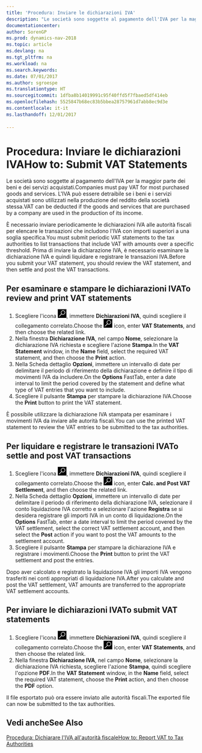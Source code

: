```yaml
---
title: 'Procedura: Inviare le dichiarazioni IVA'
description: "Le società sono soggette al pagamento dell'IVA per la maggior parte dei beni e dei servizi acquistati. L'IVA può essere detraibile se i beni e i servizi acquistati sono utilizzati nella produzione del reddito della società stessa."
documentationcenter: 
author: SorenGP
ms.prod: dynamics-nav-2018
ms.topic: article
ms.devlang: na
ms.tgt_pltfrm: na
ms.workload: na
ms.search.keywords: 
ms.date: 07/01/2017
ms.author: sgroespe
ms.translationtype: HT
ms.sourcegitcommit: 1dfba8b14019991c95f40ffd5f7fbaed5df414eb
ms.openlocfilehash: 5525847b68ec83b5bbea28757961d7abb8ec9d3e
ms.contentlocale: it-it
ms.lasthandoff: 12/01/2017

---
```

# <a name="how-to-submit-vat-statements"></a><span data-ttu-id="57796-104">Procedura: Inviare le dichiarazioni IVA</span><span class="sxs-lookup"><span data-stu-id="57796-104">How to: Submit VAT Statements</span></span>
<span data-ttu-id="57796-105">Le società sono soggette al pagamento dell'IVA per la maggior parte dei beni e dei servizi acquistati.</span><span class="sxs-lookup"><span data-stu-id="57796-105">Companies must pay VAT for most purchased goods and services.</span></span> <span data-ttu-id="57796-106">L'IVA può essere detraibile se i beni e i servizi acquistati sono utilizzati nella produzione del reddito della società stessa.</span><span class="sxs-lookup"><span data-stu-id="57796-106">VAT can be deducted if the goods and services that are purchased by a company are used in the production of its income.</span></span>  

<span data-ttu-id="57796-107">È necessario inviare periodicamente le dichiarazioni IVA alle autorità fiscali per elencare le transazioni che includono l'IVA con importi superiori a una soglia specifica.</span><span class="sxs-lookup"><span data-stu-id="57796-107">You must submit periodic VAT statements to the tax authorities to list transactions that include VAT with amounts over a specific threshold.</span></span> <span data-ttu-id="57796-108">Prima di inviare la dichiarazione IVA, è necessario esaminare la dichiarazione IVA e quindi liquidare e registrare le transazioni IVA.</span><span class="sxs-lookup"><span data-stu-id="57796-108">Before you submit your VAT statement, you should review the VAT statement, and then settle and post the VAT transactions.</span></span>  

## <a name="to-review-and-print-vat-statements"></a><span data-ttu-id="57796-109">Per esaminare e stampare le dichiarazioni IVA</span><span class="sxs-lookup"><span data-stu-id="57796-109">To review and print VAT statements</span></span>  

1.  <span data-ttu-id="57796-110">Scegliere l'icona ![Cerca pagina o report](../../media/ui-search/search_small.png "Cerca pagina o report"), immettere **Dichiarazioni IVA**, quindi scegliere il collegamento correlato.</span><span class="sxs-lookup"><span data-stu-id="57796-110">Choose the ![Search for Page or Report](../../media/ui-search/search_small.png "Search for Page or Report icon") icon, enter **VAT Statements**, and then choose the related link.</span></span>  
2.  <span data-ttu-id="57796-111">Nella finestra **Dichiarazione IVA**, nel campo **Nome**, selezionare la dichiarazione IVA richiesta e scegliere l'azione **Stampa**.</span><span class="sxs-lookup"><span data-stu-id="57796-111">In the **VAT Statement** window, in the **Name** field, select the required VAT statement, and then choose the **Print** action.</span></span>  
3.  <span data-ttu-id="57796-112">Nella Scheda dettaglio **Opzioni**, immettere un intervallo di date per delimitare il periodo di riferimento della dichiarazione e definire il tipo di movimenti IVA da includere.</span><span class="sxs-lookup"><span data-stu-id="57796-112">On the **Options** FastTab, enter a date interval to limit the period covered by the statement and define what type of VAT entries that you want to include.</span></span>  
4.  <span data-ttu-id="57796-113">Scegliere il pulsante **Stampa** per stampare la dichiarazione IVA.</span><span class="sxs-lookup"><span data-stu-id="57796-113">Choose the **Print** button to print the VAT statement.</span></span>  

<span data-ttu-id="57796-114">È possibile utilizzare la dichiarazione IVA stampata per esaminare i movimenti IVA da inviare alle autorità fiscali.</span><span class="sxs-lookup"><span data-stu-id="57796-114">You can use the printed VAT statement to review the VAT entries to be submitted to the tax authorities.</span></span>  

## <a name="to-settle-and-post-vat-transactions"></a><span data-ttu-id="57796-115">Per liquidare e registrare le transazioni IVA</span><span class="sxs-lookup"><span data-stu-id="57796-115">To settle and post VAT transactions</span></span>  

1.  <span data-ttu-id="57796-116">Scegliere l'icona ![Cerca pagina o report](../../media/ui-search/search_small.png "Cerca pagina o report"), immettere **Dichiarazioni IVA**, quindi scegliere il collegamento correlato.</span><span class="sxs-lookup"><span data-stu-id="57796-116">Choose the ![Search for Page or Report](../../media/ui-search/search_small.png "Search for Page or Report icon") icon, enter **Calc. and Post VAT Settlement**, and then choose the related link.</span></span>  
2.  <span data-ttu-id="57796-117">Nella Scheda dettaglio **Opzioni**, immettere un intervallo di date per delimitare il periodo di riferimento della dichiarazione IVA, selezionare il conto liquidazione IVA corretto e selezionare l'azione **Registra** se si desidera registrare gli importi IVA in un conto di liquidazione.</span><span class="sxs-lookup"><span data-stu-id="57796-117">On the **Options** FastTab, enter a date interval to limit the period covered by the VAT settlement, select the correct VAT settlement account, and then select the **Post** action if you want to post the VAT amounts to the settlement account.</span></span>  
3.  <span data-ttu-id="57796-118">Scegliere il pulsante **Stampa** per stampare la dichiarazione IVA e registrare i movimenti.</span><span class="sxs-lookup"><span data-stu-id="57796-118">Choose the **Print** button to print the VAT settlement and post the entries.</span></span>  

<span data-ttu-id="57796-119">Dopo aver calcolato e registrato la liquidazione IVA gli importi IVA vengono trasferiti nei conti appropriati di liquidazione IVA.</span><span class="sxs-lookup"><span data-stu-id="57796-119">After you calculate and post the VAT settlement, VAT amounts are transferred to the appropriate VAT settlement accounts.</span></span>  

## <a name="to-submit-vat-statements"></a><span data-ttu-id="57796-120">Per inviare le dichiarazioni IVA</span><span class="sxs-lookup"><span data-stu-id="57796-120">To submit VAT statements</span></span>  

1.  <span data-ttu-id="57796-121">Scegliere l'icona ![Cerca pagina o report](../../media/ui-search/search_small.png "Cerca pagina o report"), immettere **Dichiarazioni IVA**, quindi scegliere il collegamento correlato.</span><span class="sxs-lookup"><span data-stu-id="57796-121">Choose the ![Search for Page or Report](../../media/ui-search/search_small.png "Search for Page or Report icon") icon, enter **VAT Statements**, and then choose the related link.</span></span>  
2.  <span data-ttu-id="57796-122">Nella finestra **Dichiarazione IVA**, nel campo **Nome**, selezionare la dichiarazione IVA richiesta, scegliere l'azione **Stampa**, quindi scegliere l'opzione **PDF**.</span><span class="sxs-lookup"><span data-stu-id="57796-122">In the **VAT Statement** window, in the **Name** field, select the required VAT statement, choose the **Print** action, and then choose the **PDF** option.</span></span>  

<span data-ttu-id="57796-123">Il file esportato può ora essere inviato alle autorità fiscali.</span><span class="sxs-lookup"><span data-stu-id="57796-123">The exported file can now be submitted to the tax authorities.</span></span>  

## <a name="see-also"></a><span data-ttu-id="57796-124">Vedi anche</span><span class="sxs-lookup"><span data-stu-id="57796-124">See Also</span></span>  
 [<span data-ttu-id="57796-125">Procedura: Dichiarare l'IVA all'autorità fiscale</span><span class="sxs-lookup"><span data-stu-id="57796-125">How to: Report VAT to Tax Authorities</span></span>](../../finance-how-report-vat.md)

